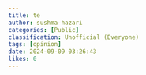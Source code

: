 ```yaml
---
title: te
author: sushma-hazari
categories: [Public]
classification: Unofficial (Everyone)
tags: [opinion]
date: 2024-09-09 03:26:43 
likes: 0
---
```


